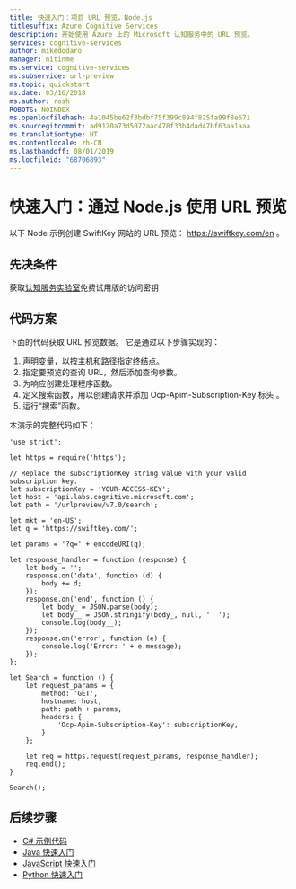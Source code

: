 ```yaml
---
title: 快速入门：项目 URL 预览，Node.js
titlesuffix: Azure Cognitive Services
description: 开始使用 Azure 上的 Microsoft 认知服务中的 URL 预览。
services: cognitive-services
author: mikedodaro
manager: nitinme
ms.service: cognitive-services
ms.subservice: url-preview
ms.topic: quickstart
ms.date: 03/16/2018
ms.author: rosh
ROBOTS: NOINDEX
ms.openlocfilehash: 4a1045be62f3bdbf75f399c894f825fa99f8e671
ms.sourcegitcommit: ad9120a73d5072aac478f33b4dad47bf63aa1aaa
ms.translationtype: HT
ms.contentlocale: zh-CN
ms.lasthandoff: 08/01/2019
ms.locfileid: "68706893"
---
```

# <a name="quickstart-url-preview-with-nodejs"></a>快速入门：通过 Node.js 使用 URL 预览 

以下 Node 示例创建 SwiftKey 网站的 URL 预览： https://swiftkey.com/en 。

## <a name="prerequisites"></a>先决条件

获取[认知服务实验室](https://labs.cognitive.microsoft.com/en-us/project-answer-search)免费试用版的访问密钥

## <a name="code-scenario"></a>代码方案 

下面的代码获取 URL 预览数据。
它是通过以下步骤实现的：
1. 声明变量，以按主机和路径指定终结点。
2. 指定要预览的查询 URL，然后添加查询参数。  
3. 为响应创建处理程序函数。
4. 定义搜索函数，用以创建请求并添加 Ocp-Apim-Subscription-Key 标头  。
5. 运行“搜索”函数。 

本演示的完整代码如下：

```
'use strict';

let https = require('https');

// Replace the subscriptionKey string value with your valid subscription key.
let subscriptionKey = 'YOUR-ACCESS-KEY'; 
let host = 'api.labs.cognitive.microsoft.com';
let path = '/urlpreview/v7.0/search';

let mkt = 'en-US';
let q = 'https://swiftkey.com/';

let params = '?q=' + encodeURI(q);

let response_handler = function (response) {
    let body = '';
    response.on('data', function (d) {
        body += d;
    });
    response.on('end', function () {
        let body_ = JSON.parse(body);
        let body__ = JSON.stringify(body_, null, '  ');
        console.log(body__);
    });
    response.on('error', function (e) {
        console.log('Error: ' + e.message);
    });
};

let Search = function () {
    let request_params = {
        method: 'GET',
        hostname: host,
        path: path + params,
        headers: {
            'Ocp-Apim-Subscription-Key': subscriptionKey,
        }
    };

    let req = https.request(request_params, response_handler);
    req.end();
}

Search();

```

## <a name="next-steps"></a>后续步骤
- [C# 示例代码](csharp.md)
- [Java 快速入门](java-quickstart.md)
- [JavaScript 快速入门](javascript.md)
- [Python 快速入门](python-quickstart.md)

